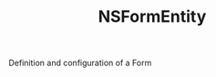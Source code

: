 ﻿---
uid: crmscript_ref_NSFormEntity
title: NSFormEntity
intellisense: Void.NSFormEntity
keywords: NSFormEntity
so.topic: reference
---

Definition and configuration of a Form
